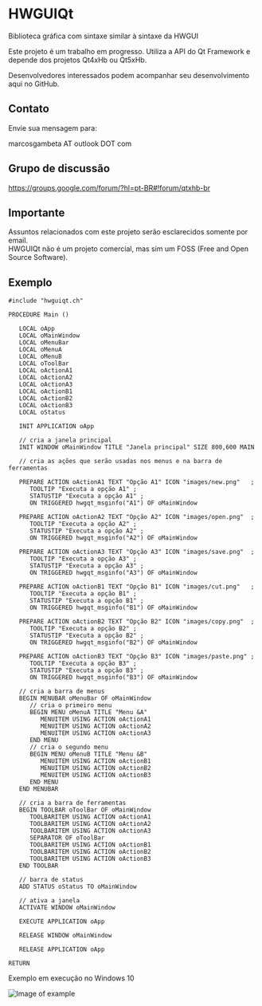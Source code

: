# HWGUIQt
Biblioteca gráfica com sintaxe similar à sintaxe da HWGUI

Este projeto é um trabalho em progresso. Utiliza a API do Qt Framework e depende dos projetos Qt4xHb ou Qt5xHb.

Desenvolvedores interessados podem acompanhar seu desenvolvimento aqui no GitHub.

## Contato

Envie sua mensagem para:

marcosgambeta AT outlook DOT com

## Grupo de discussão

https://groups.google.com/forum/?hl=pt-BR#!forum/qtxhb-br

## Importante
  
Assuntos relacionados com este projeto serão esclarecidos somente por email.  
HWGUIQt não é um projeto comercial, mas sim um FOSS (Free and Open Source Software).  

## Exemplo

```xBase
#include "hwguiqt.ch"

PROCEDURE Main ()

   LOCAL oApp
   LOCAL oMainWindow
   LOCAL oMenuBar
   LOCAL oMenuA
   LOCAL oMenuB
   LOCAL oToolBar
   LOCAL oActionA1
   LOCAL oActionA2
   LOCAL oActionA3
   LOCAL oActionB1
   LOCAL oActionB2
   LOCAL oActionB3
   LOCAL oStatus

   INIT APPLICATION oApp

   // cria a janela principal
   INIT WINDOW oMainWindow TITLE "Janela principal" SIZE 800,600 MAIN

   // cria as ações que serão usadas nos menus e na barra de ferramentas

   PREPARE ACTION oActionA1 TEXT "Opção A1" ICON "images/new.png"   ;
      TOOLTIP "Executa a opção A1" ;
      STATUSTIP "Executa a opção A1" ;
      ON TRIGGERED hwgqt_msginfo("A1") OF oMainWindow

   PREPARE ACTION oActionA2 TEXT "Opção A2" ICON "images/open.png"  ;
      TOOLTIP "Executa a opção A2" ;
      STATUSTIP "Executa a opção A2" ;
      ON TRIGGERED hwgqt_msginfo("A2") OF oMainWindow

   PREPARE ACTION oActionA3 TEXT "Opção A3" ICON "images/save.png"  ;
      TOOLTIP "Executa a opção A3" ;
      STATUSTIP "Executa a opção A3" ;
      ON TRIGGERED hwgqt_msginfo("A3") OF oMainWindow

   PREPARE ACTION oActionB1 TEXT "Opção B1" ICON "images/cut.png"   ;
      TOOLTIP "Executa a opção B1" ;
      STATUSTIP "Executa a opção B1" ;
      ON TRIGGERED hwgqt_msginfo("B1") OF oMainWindow

   PREPARE ACTION oActionB2 TEXT "Opção B2" ICON "images/copy.png"  ;
      TOOLTIP "Executa a opção B2" ;
      STATUSTIP "Executa a opção B2" ;
      ON TRIGGERED hwgqt_msginfo("B2") OF oMainWindow

   PREPARE ACTION oActionB3 TEXT "Opção B3" ICON "images/paste.png" ;
      TOOLTIP "Executa a opção B3" ;
      STATUSTIP "Executa a opção B3" ;
      ON TRIGGERED hwgqt_msginfo("B3") OF oMainWindow

   // cria a barra de menus
   BEGIN MENUBAR oMenuBar OF oMainWindow
      // cria o primeiro menu
      BEGIN MENU oMenuA TITLE "Menu &A"
         MENUITEM USING ACTION oActionA1
         MENUITEM USING ACTION oActionA2
         MENUITEM USING ACTION oActionA3
      END MENU
      // cria o segundo menu
      BEGIN MENU oMenuB TITLE "Menu &B"
         MENUITEM USING ACTION oActionB1
         MENUITEM USING ACTION oActionB2
         MENUITEM USING ACTION oActionB3
      END MENU
   END MENUBAR

   // cria a barra de ferramentas
   BEGIN TOOLBAR oToolBar OF oMainWindow
      TOOLBARITEM USING ACTION oActionA1
      TOOLBARITEM USING ACTION oActionA2
      TOOLBARITEM USING ACTION oActionA3
      SEPARATOR OF oToolBar
      TOOLBARITEM USING ACTION oActionB1
      TOOLBARITEM USING ACTION oActionB2
      TOOLBARITEM USING ACTION oActionB3
   END TOOLBAR

   // barra de status
   ADD STATUS oStatus TO oMainWindow

   // ativa a janela
   ACTIVATE WINDOW oMainWindow

   EXECUTE APPLICATION oApp

   RELEASE WINDOW oMainWindow

   RELEASE APPLICATION oApp

RETURN
```

Exemplo em execução no Windows 10

![Image of example](https://github.com/marcosgambeta/HWGUIQt/blob/master/doc/images/exemplo.png)
